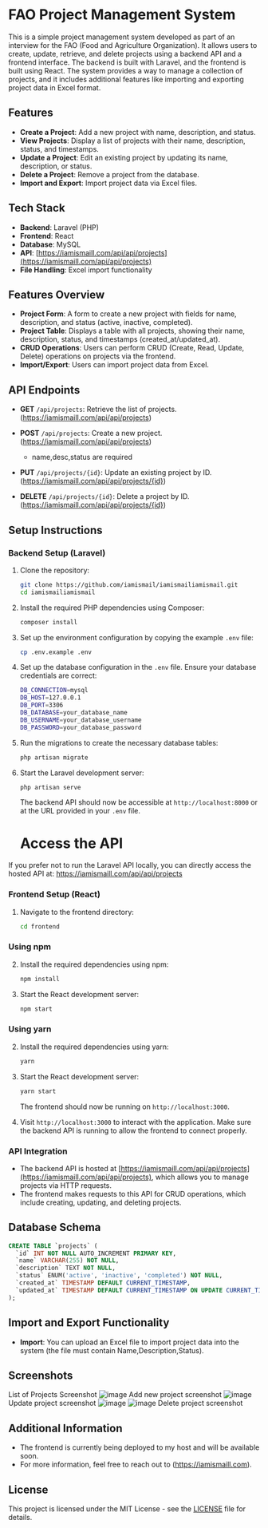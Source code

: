 # FAO Project Management System

This is a simple project management system developed as part of an interview for the FAO (Food and Agriculture Organization). It allows users to create, update, retrieve, and delete projects using a backend API and a frontend interface. The backend is built with Laravel, and the frontend is built using React. The system provides a way to manage a collection of projects, and it includes additional features like importing and exporting project data in Excel format.

## Features

- **Create a Project**: Add a new project with name, description, and status.
- **View Projects**: Display a list of projects with their name, description, status, and timestamps.
- **Update a Project**: Edit an existing project by updating its name, description, or status.
- **Delete a Project**: Remove a project from the database.
- **Import and Export**: Import project data via Excel files.

## Tech Stack

- **Backend**: Laravel (PHP)
- **Frontend**: React
- **Database**: MySQL
- **API**: [https://iamismaill.com/api/api/projects](https://iamismaill.com/api/api/projects)
- **File Handling**: Excel import functionality

## Features Overview

- **Project Form**: A form to create a new project with fields for name, description, and status (active, inactive, completed).
- **Project Table**: Displays a table with all projects, showing their name, description, status, and timestamps (created_at/updated_at).
- **CRUD Operations**: Users can perform CRUD (Create, Read, Update, Delete) operations on projects via the frontend.
- **Import/Export**: Users can import project data from Excel.

## API Endpoints

- **GET** `/api/projects`: Retrieve the list of projects.(https://iamismaill.com/api/api/projects)

- **POST** `/api/projects`: Create a new project.(https://iamismaill.com/api/api/projects)
   - name,desc,status are required 

- **PUT** `/api/projects/{id}`: Update an existing project by ID. (https://iamismaill.com/api/api/projects/{id})

- **DELETE** `/api/projects/{id}`: Delete a project by ID. (https://iamismaill.com/api/api/projects/{id})

## Setup Instructions

### Backend Setup (Laravel)

1. Clone the repository:
   ```bash
   git clone https://github.com/iamismail/iamismailiamismail.git
   cd iamismailiamismail
   ```

2. Install the required PHP dependencies using Composer:
   ```bash
   composer install
   ```

3. Set up the environment configuration by copying the example `.env` file:
   ```bash
   cp .env.example .env
   ```

4. Set up the database configuration in the `.env` file. Ensure your database credentials are correct:
   ```bash
   DB_CONNECTION=mysql
   DB_HOST=127.0.0.1
   DB_PORT=3306
   DB_DATABASE=your_database_name
   DB_USERNAME=your_database_username
   DB_PASSWORD=your_database_password
   ```

5. Run the migrations to create the necessary database tables:
   ```bash
   php artisan migrate
   ```


9. Start the Laravel development server:
   ```bash
   php artisan serve
   ```

   The backend API should now be accessible at `http://localhost:8000` or at the URL provided in your `.env` file.
   # Access the API
If you prefer not to run the Laravel API locally, you can directly access the hosted API at: https://iamismaill.com/api/api/projects
### Frontend Setup (React)

1. Navigate to the frontend directory:
   ```bash
   cd frontend
   ```
### Using npm
2. Install the required dependencies using npm:
   ```bash
   npm install
   ```

3. Start the React development server:
   ```bash
   npm start
   ```

### Using yarn
2. Install the required dependencies using yarn:
   ```bash
   yarn
   ```
3. Start the React development server:
   ```bash
   yarn start
   ```
   The frontend should now be running on `http://localhost:3000`.

5. Visit `http://localhost:3000` to interact with the application. Make sure the backend API is running to allow the frontend to connect properly.

### API Integration

- The backend API is hosted at [https://iamismaill.com/api/api/projects](https://iamismaill.com/api/api/projects), which allows you to manage projects via HTTP requests.
- The frontend makes requests to this API for CRUD operations, which include creating, updating, and deleting projects.

## Database Schema

```sql
CREATE TABLE `projects` (
  `id` INT NOT NULL AUTO_INCREMENT PRIMARY KEY,
  `name` VARCHAR(255) NOT NULL,
  `description` TEXT NOT NULL,
  `status` ENUM('active', 'inactive', 'completed') NOT NULL,
  `created_at` TIMESTAMP DEFAULT CURRENT_TIMESTAMP,
  `updated_at` TIMESTAMP DEFAULT CURRENT_TIMESTAMP ON UPDATE CURRENT_TIMESTAMP
);
```

## Import and Export Functionality

- **Import**: You can upload an Excel file to import project data into the system (the file must contain Name,Description,Status).

## Screenshots
   List of Projects Screenshot
  ![image](https://github.com/user-attachments/assets/0f4b3952-d708-4cb1-a058-535abac6d26b)
  Add new project screenshot
  ![image](https://github.com/user-attachments/assets/d66f257d-7bcb-4455-895a-f327ce9135da)
  Update project screenshot
  ![image](https://github.com/user-attachments/assets/53ac7944-0cfe-481e-bbb3-8a2df76a40fa)
  ![image](https://github.com/user-attachments/assets/8ddaef5d-136a-4627-a5c0-b2cb8cc7a1d3)
  Delete project screenshot

## Additional Information

- The frontend is currently being deployed to my host and will be available soon.
- For more information, feel free to reach out to (https://iamismaill.com).
## License

This project is licensed under the MIT License - see the [LICENSE](LICENSE) file for details.
